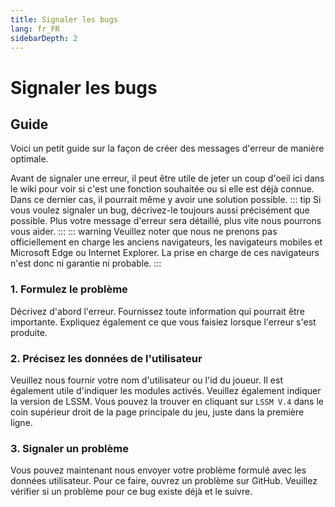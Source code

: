 ```yaml
---
title: Signaler les bugs
lang: fr_FR
sidebarDepth: 2
---
```


# Signaler les bugs

## Guide
Voici un petit guide sur la façon de créer des messages d'erreur de manière optimale.

Avant de signaler une erreur, il peut être utile de jeter un coup d'oeil ici dans le wiki pour voir si c'est une fonction souhaitée ou si elle est déjà connue. Dans ce dernier cas, il pourrait même y avoir une solution possible.
::: tip
Si vous voulez signaler un bug, décrivez-le toujours aussi précisément que possible. Plus votre message d'erreur sera détaillé, plus vite nous pourrons vous aider.
:::
::: warning
Veuillez noter que nous ne prenons pas officiellement en charge les anciens navigateurs, les navigateurs mobiles et Microsoft Edge ou Internet Explorer. La prise en charge de ces navigateurs n'est donc ni garantie ni probable.
:::

### 1. Formulez le problème
Décrivez d'abord l'erreur. Fournissez toute information qui pourrait être importante. Expliquez également ce que vous faisiez lorsque l'erreur s'est produite.

### 2. Précisez les données de l'utilisateur
Veuillez nous fournir votre nom d'utilisateur ou l'id du joueur. Il est également utile d'indiquer les modules activés. Veuillez également indiquer la version de LSSM. Vous pouvez la trouver en cliquant sur `LSSM V.4` dans le coin supérieur droit de la page principale du jeu, juste dans la première ligne.

### 3. Signaler un problème
Vous pouvez maintenant nous envoyer votre problème formulé avec les données utilisateur. Pour ce faire, ouvrez un problème sur <a :href="$themeConfig.variables.github + '/issues'" target="_blank">GitHub</a>. Veuillez vérifier si un problème pour ce bug existe déjà et le suivre.

